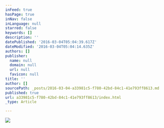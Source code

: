 ```yaml
---
inFeed: true
hasPage: true
inNav: false
inLanguage: null
starred: false
keywords: []
description: ''
datePublished: '2016-03-04T05:04:39.617Z'
dateModified: '2016-03-04T05:04:14.635Z'
authors: []
publisher:
  name: null
  domain: null
  url: null
  favicon: null
title: ''
author: []
sourcePath: _posts/2016-03-04-a33981c5-f780-42bd-84c1-41e793ff8613.md
published: true
url: a33981c5-f780-42bd-84c1-41e793ff8613/index.html
_type: Article

---
```

![](https://the-grid-user-content.s3-us-west-2.amazonaws.com/bbea5024-35d9-4759-9ed2-3246b7d50f5d.png)